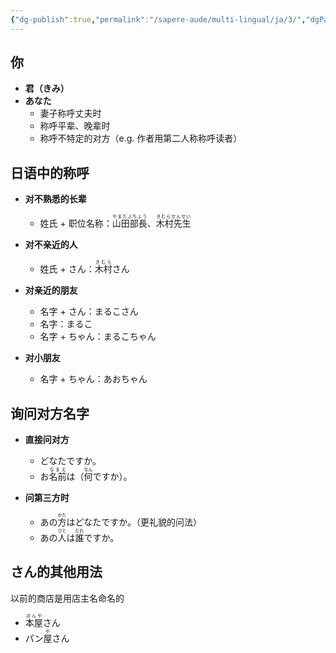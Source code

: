 ```yaml
---
{"dg-publish":true,"permalink":"/sapere-aude/multi-lingual/ja/3/","dgPassFrontmatter":true}
---
```


## 你
- **君（きみ）**
- **あなた**
	- 妻子称呼丈夫时
	- 称呼平辈、晚辈时
	- 称呼不特定的对方（e.g. 作者用第二人称称呼读者）


## 日语中的称呼

- **对不熟悉的长辈**
	- 姓氏 + 职位名称：<ruby>山田部長<rt>やまだぶちょう</rt></ruby>、<ruby>木村先生<rt>きむらせんせい</rt></ruby>

- **对不亲近的人**
	- 姓氏 + さん：<ruby>木村<rt>きむら</rt></ruby>さん

- **对亲近的朋友**
	- 名字 + さん：まるこさん
	- 名字：まるこ
	- 名字 + ちゃん：まるこちゃん
- **对小朋友**
	- 名字 + ちゃん：あおちゃん



## 询问对方名字

- **直接问对方**
	- どなたですか。
	- お<ruby>名前<rt>なまえ</rt></ruby>は（<ruby>何<rt>なん</rt></ruby>ですか）。

- **问第三方时**
	- あの<ruby>方<rt>かた</rt></ruby>はどなたですか。（更礼貌的问法）
	- あの<ruby>人<rt>ひと</rt></ruby>は<ruby>誰<rt>だれ</rt></ruby>ですか。

## さん的其他用法

以前的商店是用店主名命名的

- <ruby>本屋<rt>ほんや</rt></ruby>さん
- パン<ruby>屋<rt>や</rt></ruby>さん



